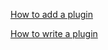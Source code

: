 [How to add a plugin](https://github.com/ccseer/Seer/wiki/How-to-add-a-plugin)

[How to write a plugin](https://github.com/ccseer/Seer/wiki/How-to-write-a-plugin)